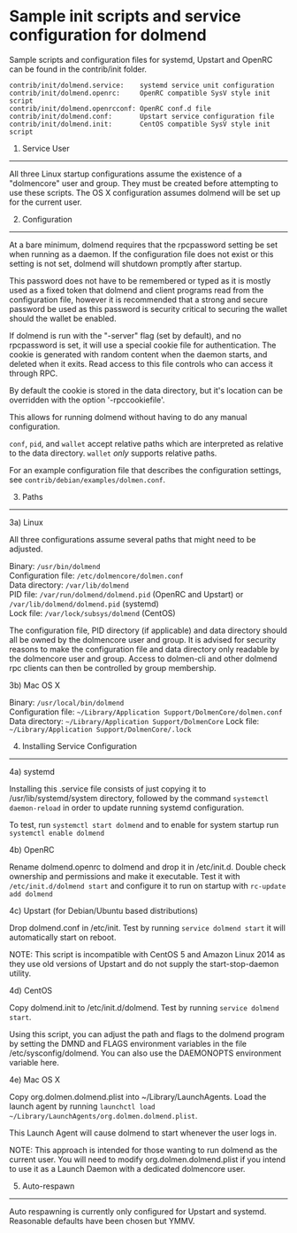 Sample init scripts and service configuration for dolmend
==========================================================

Sample scripts and configuration files for systemd, Upstart and OpenRC
can be found in the contrib/init folder.

    contrib/init/dolmend.service:    systemd service unit configuration
    contrib/init/dolmend.openrc:     OpenRC compatible SysV style init script
    contrib/init/dolmend.openrcconf: OpenRC conf.d file
    contrib/init/dolmend.conf:       Upstart service configuration file
    contrib/init/dolmend.init:       CentOS compatible SysV style init script

1. Service User
---------------------------------

All three Linux startup configurations assume the existence of a "dolmencore" user
and group.  They must be created before attempting to use these scripts.
The OS X configuration assumes dolmend will be set up for the current user.

2. Configuration
---------------------------------

At a bare minimum, dolmend requires that the rpcpassword setting be set
when running as a daemon.  If the configuration file does not exist or this
setting is not set, dolmend will shutdown promptly after startup.

This password does not have to be remembered or typed as it is mostly used
as a fixed token that dolmend and client programs read from the configuration
file, however it is recommended that a strong and secure password be used
as this password is security critical to securing the wallet should the
wallet be enabled.

If dolmend is run with the "-server" flag (set by default), and no rpcpassword is set,
it will use a special cookie file for authentication. The cookie is generated with random
content when the daemon starts, and deleted when it exits. Read access to this file
controls who can access it through RPC.

By default the cookie is stored in the data directory, but it's location can be overridden
with the option '-rpccookiefile'.

This allows for running dolmend without having to do any manual configuration.

`conf`, `pid`, and `wallet` accept relative paths which are interpreted as
relative to the data directory. `wallet` *only* supports relative paths.

For an example configuration file that describes the configuration settings,
see `contrib/debian/examples/dolmen.conf`.

3. Paths
---------------------------------

3a) Linux

All three configurations assume several paths that might need to be adjusted.

Binary:              `/usr/bin/dolmend`  
Configuration file:  `/etc/dolmencore/dolmen.conf`  
Data directory:      `/var/lib/dolmend`  
PID file:            `/var/run/dolmend/dolmend.pid` (OpenRC and Upstart) or `/var/lib/dolmend/dolmend.pid` (systemd)  
Lock file:           `/var/lock/subsys/dolmend` (CentOS)  

The configuration file, PID directory (if applicable) and data directory
should all be owned by the dolmencore user and group.  It is advised for security
reasons to make the configuration file and data directory only readable by the
dolmencore user and group.  Access to dolmen-cli and other dolmend rpc clients
can then be controlled by group membership.

3b) Mac OS X

Binary:              `/usr/local/bin/dolmend`  
Configuration file:  `~/Library/Application Support/DolmenCore/dolmen.conf`  
Data directory:      `~/Library/Application Support/DolmenCore`
Lock file:           `~/Library/Application Support/DolmenCore/.lock`

4. Installing Service Configuration
-----------------------------------

4a) systemd

Installing this .service file consists of just copying it to
/usr/lib/systemd/system directory, followed by the command
`systemctl daemon-reload` in order to update running systemd configuration.

To test, run `systemctl start dolmend` and to enable for system startup run
`systemctl enable dolmend`

4b) OpenRC

Rename dolmend.openrc to dolmend and drop it in /etc/init.d.  Double
check ownership and permissions and make it executable.  Test it with
`/etc/init.d/dolmend start` and configure it to run on startup with
`rc-update add dolmend`

4c) Upstart (for Debian/Ubuntu based distributions)

Drop dolmend.conf in /etc/init.  Test by running `service dolmend start`
it will automatically start on reboot.

NOTE: This script is incompatible with CentOS 5 and Amazon Linux 2014 as they
use old versions of Upstart and do not supply the start-stop-daemon utility.

4d) CentOS

Copy dolmend.init to /etc/init.d/dolmend. Test by running `service dolmend start`.

Using this script, you can adjust the path and flags to the dolmend program by
setting the DMND and FLAGS environment variables in the file
/etc/sysconfig/dolmend. You can also use the DAEMONOPTS environment variable here.

4e) Mac OS X

Copy org.dolmen.dolmend.plist into ~/Library/LaunchAgents. Load the launch agent by
running `launchctl load ~/Library/LaunchAgents/org.dolmen.dolmend.plist`.

This Launch Agent will cause dolmend to start whenever the user logs in.

NOTE: This approach is intended for those wanting to run dolmend as the current user.
You will need to modify org.dolmen.dolmend.plist if you intend to use it as a
Launch Daemon with a dedicated dolmencore user.

5. Auto-respawn
-----------------------------------

Auto respawning is currently only configured for Upstart and systemd.
Reasonable defaults have been chosen but YMMV.

